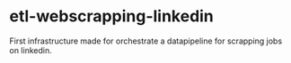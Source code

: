 # etl-webscrapping-linkedin
First infrastructure made for orchestrate a datapipeline for scrapping jobs on linkedin.
